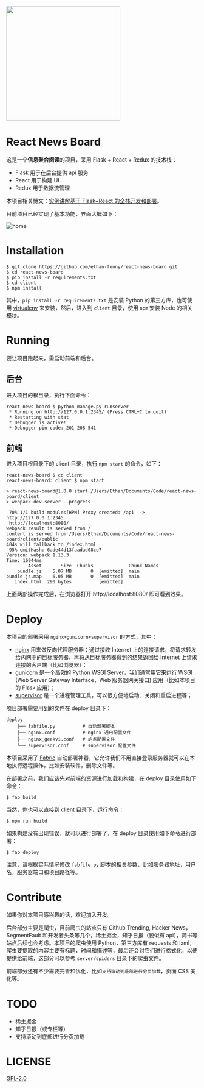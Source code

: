 <img src='https://ooo.0o0.ooo/2016/12/04/5844355f50cf0.png' width='300'>

# React News Board

这是一个**信息聚合阅读**的项目，采用 Flask + React + Redux 的技术栈：

- Flask 用于在后台提供 api 服务
- React 用于构建 UI
- Redux 用于数据流管理

本项目相关博文：[实例讲解基于 Flask+React 的全栈开发和部署][0]。

目前项目已经实现了基本功能，界面大概如下：

![home](https://ooo.0o0.ooo/2017/01/05/586e54f3efff0.png)

# Installation

```
$ git clone https://github.com/ethan-funny/react-news-board.git
$ cd react-news-board
$ pip install -r requirements.txt
$ cd client
$ npm install
```

其中，`pip install -r requirements.txt` 是安装 Python 的第三方库，也可使用 [virtualenv][1] 来安装，然后，进入到 `client` 目录，使用 `npm` 安装 Node 的相关模块。

# Running

要让项目跑起来，需启动前端和后台。

## 后台

进入项目的根目录，执行下面命令：

```
react-news-board $ python manage.py runserver
 * Running on http://127.0.0.1:2345/ (Press CTRL+C to quit)
 * Restarting with stat
 * Debugger is active!
 * Debugger pin code: 201-208-541
```

## 前端

进入项目根目录下的 client 目录，执行 `npm start` 的命令，如下：

```
react-news-board $ cd client
react-news-board: client $ npm start

> react-news-board@1.0.0 start /Users/Ethan/Documents/Code/react-news-board/client
> webpack-dev-server --progress

 70% 1/1 build modules[HPM] Proxy created: /api  ->  http://127.0.0.1:2345
 http://localhost:8080/
webpack result is served from /
content is served from /Users/Ethan/Documents/Code/react-news-board/client/public
404s will fallback to /index.html
 95% emitHash: 6ade44d13faadad08ce7
Version: webpack 1.13.3
Time: 16944ms
        Asset       Size  Chunks             Chunk Names
    bundle.js    5.07 MB       0  [emitted]  main
bundle.js.map    6.05 MB       0  [emitted]  main
   index.html  290 bytes          [emitted]
```

上面两部操作完成后，在浏览器打开 http://localhost:8080/ 即可看到效果。

# Deploy

本项目的部署采用 `nginx+gunicorn+supervisor` 的方式，其中：

- [nginx][2] 用来做反向代理服务器：通过接收 Internet 上的连接请求，将请求转发给内网中的目标服务器，再将从目标服务器得到的结果返回给 Internet 上请求连接的客户端（比如浏览器）；
- [gunicorn][3] 是一个高效的 Python WSGI Server，我们通常用它来运行 WSGI (Web Server Gateway Interface，Web 服务器网关接口) 应用（比如本项目的 Flask 应用）；
- [supervisor][4] 是一个进程管理工具，可以很方便地启动、关闭和重启进程等；

项目部署需要用到的文件在 deploy 目录下：

```
deploy
    ├── fabfile.py          # 自动部署脚本
    ├── nginx.conf          # nginx 通用配置文件
    ├── nginx_geekvi.conf   # 站点配置文件
    └── supervisor.conf     # supervisor 配置文件
```

本项目采用了 [Fabric](http://www.fabfile.org/) 自动部署神器，它允许我们不用直接登录服务器就可以在本地执行远程操作，比如安装软件，删除文件等。

在部署之前，我们应该先对前端的资源进行加载和构建，在 deploy 目录使用如下命令：

```
$ fab build
```

当然，你也可以直接到 client 目录下，运行命令：

```
$ npm run build
```

如果构建没有出现错误，就可以进行部署了，在 deploy 目录使用如下命令进行部署：

```
$ fab deploy
```

注意，请根据实际情况修改 `fabfile.py` 脚本的相关参数，比如服务器地址，用户名，服务器端口和项目路径等。

# Contribute

如果你对本项目感兴趣的话，欢迎加入开发。

后台部分主要是爬虫，目前爬虫的站点只有 Github Trending, Hacker News，SegmentFault 和开发者头条等几个，稀土掘金，知乎日报（貌似有 api），简书等站点后续也会考虑。本项目的爬虫使用 Python，第三方库有 requests 和 lxml，爬虫要提取的内容主要有标题，时间和描述等，最后还会对它们进行格式化，以便提供给前端，这部分可以参考 `server/spiders` 目录下的爬虫文件。

前端部分还有不少需要完善和优化，比如`支持滚动到底部进行分页加载`，页面 CSS 美化等。

# TODO

- 稀土掘金
- 知乎日报（或专栏等）
- 支持滚动到底部进行分页加载

# LICENSE

[GPL-2.0](https://www.gnu.org/licenses/old-licenses/gpl-2.0.html)


[0]: https://funhacks.net/2016/12/06/flask_react_news/
[1]: http://pythonguidecn.readthedocs.io/zh/latest/dev/virtualenvs.html
[2]: https://www.nginx.com/
[3]: http://gunicorn.org/
[4]: http://supervisord.org/


